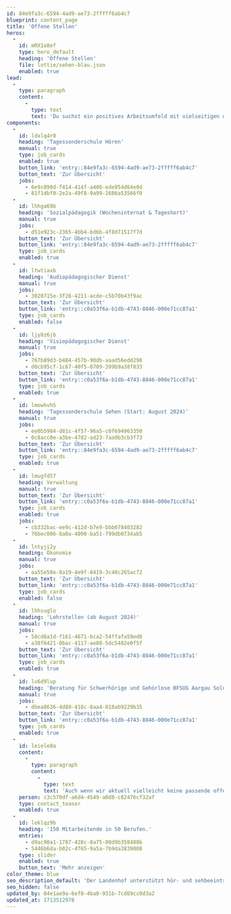 ```yaml
---
id: 84e9fa3c-6594-4ad9-ae73-2fffff6ab4c7
blueprint: content_page
title: 'Offene Stellen'
heros:
  -
    id: mRX1o8ef
    type: hero_default
    heading: 'Offene Stellen'
    file: lottie/sehen-blau.json
    enabled: true
lead:
  -
    type: paragraph
    content:
      -
        type: text
        text: 'Du suchst ein positives Arbeitsumfeld mit vielseitigen und verantwortungsvollen Aufgaben und möchtest den Landenhof mitgestalten? Dann bewirb dich noch heute!'
components:
  -
    id: ldxlq4r0
    heading: 'Tagessonderschule Hören'
    manual: true
    type: job_cards
    enabled: true
    button_link: 'entry::84e9fa3c-6594-4ad9-ae73-2fffff6ab4c7'
    button_text: 'Zur Übersicht'
    jobs:
      - 6e9c890d-f414-414f-a406-ede954d64e0d
      - 81f1dbf0-2e2a-49f8-9a99-2686a53566f0
  -
    id: lhhga69b
    heading: 'Sozialpädagogik (Wocheninternat & Tageshort)'
    manual: true
    jobs:
      - d51e923c-2365-4bb4-bd6b-4f8d71517f7d
    button_text: 'Zur Übersicht'
    button_link: 'entry::84e9fa3c-6594-4ad9-ae73-2fffff6ab4c7'
    type: job_cards
    enabled: true
  -
    id: ltwtiaxb
    heading: 'Audiopädagogischer Dienst'
    manual: true
    jobs:
      - 3020715e-3f26-4211-acde-c5b70b43f9ac
    button_text: 'Zur Übersicht'
    button_link: 'entry::c0a53f6a-b1db-4743-8846-000e71cc87a1'
    type: job_cards
    enabled: false
  -
    id: ljy8z6jb
    heading: 'Visiopädagogischer Dienst'
    manual: true
    jobs:
      - 767b89d3-b484-457b-90db-aaad56edd298
      - d0cb95cf-1c67-40f5-8709-399b9a38f833
    button_text: 'Zur Übersicht'
    button_link: 'entry::c0a53f6a-b1db-4743-8846-000e71cc87a1'
    type: job_cards
    enabled: true
  -
    id: lmowhvh5
    heading: 'Tagessonderschule Sehen (Start: August 2024)'
    manual: true
    jobs:
      - ee0b5904-d81c-4f57-96a5-c0f694963350
      - 0c8acc0e-a3be-4782-ad23-7aa9b3cb3f73
    button_text: 'Zur Übersicht'
    button_link: 'entry::84e9fa3c-6594-4ad9-ae73-2fffff6ab4c7'
    type: job_cards
    enabled: true
  -
    id: lmugfd57
    heading: Verwaltung
    manual: true
    button_text: 'Zur Übersicht'
    button_link: 'entry::c0a53f6a-b1db-4743-8846-000e71cc87a1'
    type: job_cards
    enabled: true
    jobs:
      - cb332bac-ee9c-412d-b7e9-bbb078403282
      - 76bec006-8a0a-4090-ba51-799db0734ab5
  -
    id: lntyji2y
    heading: Ökonomie
    manual: true
    jobs:
      - aa55e50e-8a19-4e9f-8419-3c40c265ac72
    button_text: 'Zur Übersicht'
    button_link: 'entry::c0a53f6a-b1db-4743-8846-000e71cc87a1'
    type: job_cards
    enabled: false
  -
    id: lhhsuglo
    heading: 'Lehrstellen (ab August 2024)'
    manual: true
    jobs:
      - 58cd6a1d-f161-4671-bca2-54ffafa59ed8
      - a38f6421-0bac-4117-ae88-5dc5482e0f5f
    button_text: 'Zur Übersicht'
    button_link: 'entry::c0a53f6a-b1db-4743-8846-000e71cc87a1'
    type: job_cards
    enabled: true
  -
    id: lv6d9lup
    heading: 'Beratung für Schwerhörige und Gehörlose BFSUG Aargau Solothurn'
    manual: true
    jobs:
      - dbea8636-4d80-418c-8aa4-018ab9229b35
    button_text: 'Zur Übersicht'
    button_link: 'entry::c0a53f6a-b1db-4743-8846-000e71cc87a1'
    type: job_cards
    enabled: true
  -
    id: leiele0a
    content:
      -
        type: paragraph
        content:
          -
            type: text
            text: 'Auch wenn wir aktuell vielleicht keine passende offene Stelle haben, prüfen wir dein Dossier gerne.'
    person: c3c570df-a6d4-4549-a0d8-c82476cf32af
    type: contact_teaser
    enabled: true
  -
    id: leklqz9b
    heading: '150 Mitarbeitende in 50 Berufen.'
    entries:
      - d9ac90a1-1787-428c-8a75-00d9b358488b
      - 5446b6da-b02c-4f65-9a5a-7b9da3839008
    type: slider
    enabled: true
    button_text: 'Mehr anzeigen'
color_theme: blue
seo_description_default: 'Der Landenhof unterstützt hör- und sehbeeinträchtigte Kinder & Jugendliche in ihrem selbstbestimmten Leben durch Förderung ihrer Fähigkeiten & Entwicklung'
seo_hidden: false
updated_by: 04e1ae9a-6ef8-4ba0-931b-7cd69cc0d3a2
updated_at: 1713512978
---
```

